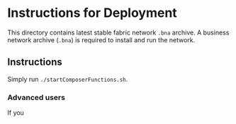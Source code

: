 # Instructions for Deployment

This directory contains latest stable fabric network `.bna` archive. A business network archive (`.bna`) is required to install and run the network. 

## Instructions

Simply run `./startComposerFunctions.sh`. 

### Advanced users

If you 
